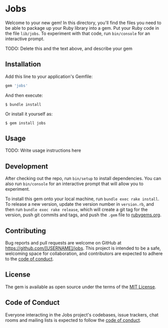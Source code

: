 # Jobs

Welcome to your new gem! In this directory, you'll find the files you need to be able to package up your Ruby library into a gem. Put your Ruby code in the file `lib/jobs`. To experiment with that code, run `bin/console` for an interactive prompt.

TODO: Delete this and the text above, and describe your gem

## Installation

Add this line to your application's Gemfile:

```ruby
gem 'jobs'
```

And then execute:

    $ bundle install

Or install it yourself as:

    $ gem install jobs

## Usage

TODO: Write usage instructions here

## Development

After checking out the repo, run `bin/setup` to install dependencies. You can also run `bin/console` for an interactive prompt that will allow you to experiment.

To install this gem onto your local machine, run `bundle exec rake install`. To release a new version, update the version number in `version.rb`, and then run `bundle exec rake release`, which will create a git tag for the version, push git commits and tags, and push the `.gem` file to [rubygems.org](https://rubygems.org).

## Contributing

Bug reports and pull requests are welcome on GitHub at https://github.com/[USERNAME]/jobs. This project is intended to be a safe, welcoming space for collaboration, and contributors are expected to adhere to the [code of conduct](https://github.com/[USERNAME]/jobs/blob/master/CODE_OF_CONDUCT.md).


## License

The gem is available as open source under the terms of the [MIT License](https://opensource.org/licenses/MIT).

## Code of Conduct

Everyone interacting in the Jobs project's codebases, issue trackers, chat rooms and mailing lists is expected to follow the [code of conduct](https://github.com/[USERNAME]/jobs/blob/master/CODE_OF_CONDUCT.md).
